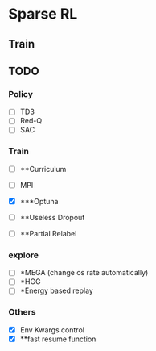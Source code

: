 # Sparse RL

## Train



## TODO

### Policy

- [ ]  TD3
- [ ]  Red-Q
- [ ]  SAC

### Train

- [ ] **Curriculum
- [ ] MPI

- [x] ***Optuna
- [ ] **Useless Dropout
- [ ] **Partial Relabel

### explore

- [ ] *MEGA (change os rate automatically)
- [ ] *HGG
- [ ] *Energy based replay

### Others

- [x] Env Kwargs control
- [x] **fast resume function